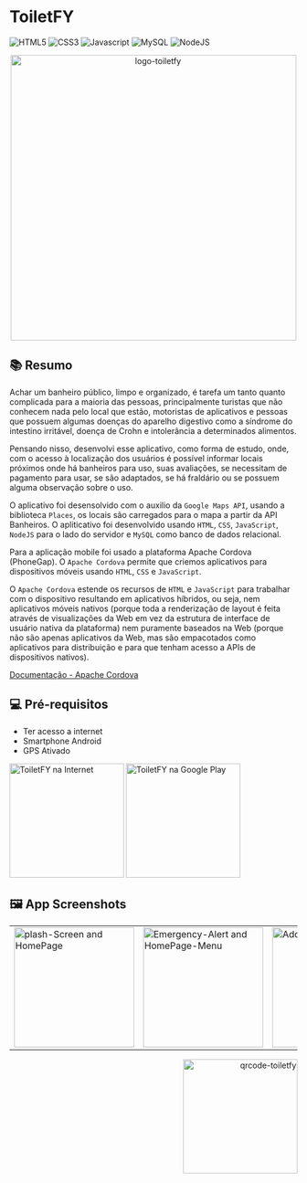 # ToiletFY

![HTML5](https://img.shields.io/badge/HTML5-E34F26?style=for-the-badge&logo=html5&logoColor=white)
![CSS3](https://img.shields.io/badge/CSS3-1572B6?style=for-the-badge&logo=css3&logoColor=white)
![Javascript](https://img.shields.io/badge/JavaScript-F7DF1E?style=for-the-badge&logo=javascript&logoColor=black)
![MySQL](https://img.shields.io/badge/MySQL-00000F?style=for-the-badge&logo=mysql&logoColor=white)
![NodeJS](https://img.shields.io/badge/Node.js-43853D?style=for-the-badge&logo=node.js&logoColor=white)

<p align="center"><img src="https://i.imgur.com/TowdGDq.png" width="500" title="ToiletFY" alt="logo-toiletfy"/></p>
 
## 📚 Resumo 

 Achar um banheiro público, limpo e organizado, é tarefa um tanto quanto complicada para a maioria das pessoas, principalmente turistas que não conhecem nada pelo local que estão, motoristas de aplicativos e pessoas que possuem algumas doenças do aparelho digestivo como a síndrome do intestino irritável, doença de Crohn e intolerância a determinados alimentos.

Pensando nisso, desenvolvi esse aplicativo, como forma de estudo, onde, com o acesso à localização dos usuários é possível informar locais próximos onde há banheiros para uso, suas avaliações, se necessitam de pagamento para usar, se são adaptados, se há fraldário ou se possuem alguma observação sobre o uso.</p>

 O aplicativo foi desensolvido com o auxilio da `Google Maps API`, usando a biblioteca `Places`, os locais são carregados para o mapa a partir da API Banheiros. O apliticativo foi desenvolvido usando `HTML`, `CSS`, `JavaScript`, `NodeJS` para o lado do servidor e `MySQL` como banco de dados relacional.

 Para a aplicação mobile foi usado a plataforma Apache Cordova (PhoneGap). O `Apache Cordova` permite que criemos aplicativos para dispositivos móveis usando `HTML`, `CSS` e `JavaScript`. 

 O `Apache Cordova` estende os recursos de `HTML` e `JavaScript` para trabalhar com o dispositivo resultando em aplicativos híbridos, ou seja, nem aplicativos móveis nativos (porque toda a renderização de layout é feita através de visualizações da Web em vez da estrutura de interface de usuário nativa da plataforma) nem puramente baseados na Web (porque não são apenas aplicativos da Web, mas são empacotados como aplicativos para distribuição e para que tenham acesso a APIs de dispositivos nativos).
 
<a href="https://cordova.apache.org/docs/en/latest/">Documentação - Apache Cordova</a>

## 💻 Pré-requisitos

* Ter acesso a internet
* Smartphone Android
* GPS Ativado 

<a href="https://toiletfy.herokuapp.com"><img src="https://i.imgur.com/3XmS5mN.png" width="200" target="_blank" title="ToiletFY na Internet"></a>
<a href="https://play.google.com/store/apps/details?id=io.cordova.toiletfy"> <img src="https://i.imgur.com/RxkDApU.png" width="200" target="_blank" title="ToiletFY na Google Play"> </a> 


## 🖼️ App Screenshots
<table>
<tr>
<td><img src="https://i.imgur.com/2qKrGEr.png" width="210" target="_blank"  alt="plash-Screen and HomePage" title="Splash-Screen and HomePage"></td>
<td><img src="https://i.imgur.com/Q1iH38q.png" width="210" target="_blank"  alt="Emergency-Alert and HomePage-Menu" title="Emergency-Alert and HomePage-Menu"></td>
<td><img src="https://i.imgur.com/YZo2V8r.png" width="210" target="_blank"  alt="Add new bathroom" title="Add new bathroom"></td>
<td> <img src="https://i.imgur.com/21PhQag.png" width="210" target="_blank"  alt="Report-Issue and Report-Issue-Menu" title="Report-Issue and Report-Issue-Menu"></td>
</tr>
</table>

<p align="right"><img src="https://i.imgur.com/sQLv1cL.png" width="200" title="Aponte a câmera do seu celular" alt="qrcode-toiletfy"/></p>

